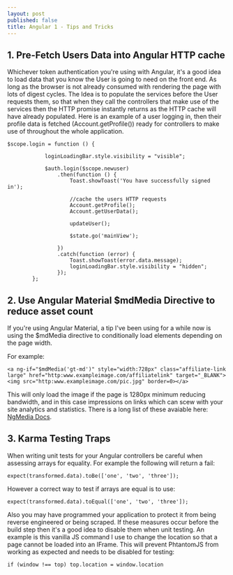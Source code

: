 ```yaml
---
layout: post
published: false
title: Angular 1 - Tips and Tricks
---
```

## 1. Pre-Fetch Users Data into Angular HTTP cache

Whichever token authentication you're using with Angular, it's a good idea to load data that you know the User is going to need on the front end. As long as the browser is not already consumed with rendering the page with lots of digest cycles. The Idea is to populate the services before the User requests them, so that when they call the controllers that make use of the services then the HTTP promise instantly returns as the HTTP cache will have already populated. Here is an example of a user logging in, then their profile data is fetched (Account.getProfile()) ready for controllers to make use of throughout the whole application.

~~~
$scope.login = function () {

            loginLoadingBar.style.visibility = "visible";

            $auth.login($scope.newuser)
                .then(function () {
                    Toast.showToast('You have successfully signed in');

                    //cache the users HTTP requests
                    Account.getProfile();
                    Account.getUserData();

                    updateUser();

                    $state.go('mainView');

                })
                .catch(function (error) {
                    Toast.showToast(error.data.message);
                    loginLoadingBar.style.visibility = "hidden";
                });
        };
~~~

## 2. Use Angular Material $mdMedia Directive to reduce asset count

If you're using Angular Material, a tip I've been using for a while now is using the $mdMedia directive to conditionally load elements depending on the page width.

For example:
~~~
<a ng-if="$mdMedia('gt-md')" style="width:728px" class="affiliate-link large" href="http:www.exampleimage.com/affiliatelink" target="_BLANK"><img src="http:www.exampleimage.com/pic.jpg" border=0></a>
~~~

This will only load the image if the page is 1280px minimum reducing bandwidth, and in this case impressions on links which can scew with your site analytics and statistics. There is a long list of these avaiable here: [NgMedia Docs](https://material.angularjs.org/latest/api/service/$mdMedia). 

## 3. Karma Testing Traps

When writing unit tests for your Angular controllers be careful when assessing arrays for equality. For example the following will return a fail:

~~~
expect(transformed.data).toBe(['one', 'two', 'three']);
~~~

However a correct way to test if arrays are equal is to use:

~~~
expect(transformed.data).toEqual(['one', 'two', 'three']);
~~~

Also you may have programmed your application to protect it from being reverse engineered or being scraped. If these measures occur before the build step then it's a good idea to disable them when unit testing. An example is this vanilla JS command I use to change the location so that a page cannot be loaded into an IFrame. This will prevent PhtantomJS from working as expected and needs to be disabled for testing:

~~~
if (window !== top) top.location = window.location
~~~